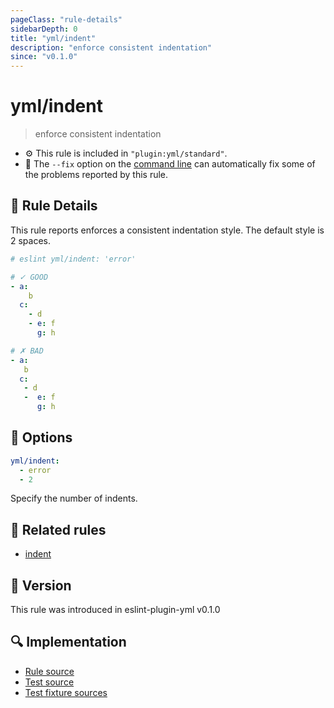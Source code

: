 ```yaml
---
pageClass: "rule-details"
sidebarDepth: 0
title: "yml/indent"
description: "enforce consistent indentation"
since: "v0.1.0"
---
```


# yml/indent

> enforce consistent indentation

- :gear: This rule is included in `"plugin:yml/standard"`.
- :wrench: The `--fix` option on the [command line](https://eslint.org/docs/user-guide/command-line-interface#fixing-problems) can automatically fix some of the problems reported by this rule.

## :book: Rule Details

This rule reports enforces a consistent indentation style. The default style is 2 spaces.

<eslint-code-block fix>

<!-- eslint-skip -->

```yaml
# eslint yml/indent: 'error'

# ✓ GOOD
- a:
    b
  c:
    - d
    - e: f
      g: h

# ✗ BAD
- a:
   b
  c:
   - d
   -  e: f
      g: h
```

</eslint-code-block>

## :wrench: Options

```yaml
yml/indent:
  - error
  - 2
```

Specify the number of indents.

## :couple: Related rules

- [indent]

[indent]: https://eslint.org/docs/rules/indent

## :rocket: Version

This rule was introduced in eslint-plugin-yml v0.1.0

## :mag: Implementation

- [Rule source](https://github.com/ota-meshi/eslint-plugin-yml/blob/master/src/rules/indent.ts)
- [Test source](https://github.com/ota-meshi/eslint-plugin-yml/blob/master/tests/src/rules/indent.ts)
- [Test fixture sources](https://github.com/ota-meshi/eslint-plugin-yml/tree/master/tests/fixtures/rules/indent)
